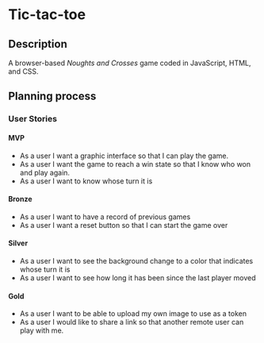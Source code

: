 # Tic-tac-toe

## Description

A browser-based _Noughts and Crosses_ game coded in JavaScript, HTML, and CSS.

## Planning process

### User Stories

#### MVP

- As a user I want a graphic interface so that I can play the game.
- As a user I want the game to reach a win state so that I know who won and play again.
- As a user I want to know whose turn it is

#### Bronze

- As a user I want to have a record of previous games
- As a user I want a reset button so that I can start the game over

#### Silver

- As a user I want to see the background change to a color that indicates whose turn it is
- As a user I want to see how long it has been since the last player moved

#### Gold

- As a user I want to be able to upload my own image to use as a token
- As a user I would like to share a link so that another remote user can play with me.
